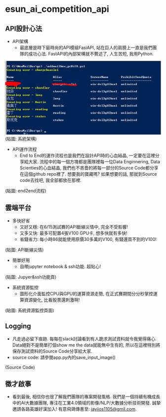 # esun_ai_competition_api


## API設計心法
- API架構
    - 最底層是時下最時尚的API模組FasiAPI, 站在巨人的肩膀上一直是我們團隊的成功心法. FastAPI的內部架構就不贅述了, 人生苦短, 我用Python.

![image](https://github.com/lexsaints/powershell/blob/master/IMG/ps2.png)
(貼圖: 系統架構)

- API運作流程
    - End to End的運作流程也是我們在設計API時的心血結晶, 一定要在這裡分享給大家. 流程中的每一個方塊都是團隊裡每一位Data Enginnering, Data Scienties的心血結晶, 我們也不吝嗇的將每一部分的Source Code都分享在這個github repo裡了. 想要我的寶藏嗎? 如果想要的話, 那就到Source code去找吧, 我全部都放在那裡. 

(貼圖: end2end流程)


## 雲端平台
- 多快好省
    - 又好又穩: 在6/15測試賽的API斷線災情中, 完全不受影響! 
    - 又多又快: 最多可配置4張V100 GPU卡, 想多快就有多快!
    - 省錢省力: 每小時86就能使用原價30多萬的V100, 有錢還買不到的V100!

(貼圖: API斷線災情)
    
- 簡單好用
  - 自帶jupyter notebook & ssh功能. 超貼心! 

(貼圖: Jupyer&ssh功能頁)
  
- 系統資源監控
  - 圖形化介面監控CPU與GPU的運算資源走勢, 在正式賽期間分分秒掌控運算資源變化, 比看股票還刺激啊! 

(貼圖: 系統資源監控頁面)


## Logging
- 凡走過必留下痕跡. 每每在slack討論看到有人跪求測試資料就令我覺得痛心. Data絕對不是簡單打個show me the data就能無中生有的, 所以在這裡特別將保存測試資料的Source Code分享給大家. 
- source code: 請參閱app.py內的save_input_image() 

(Source Code)


## 徵才啟事
- 看到最後, 相信你也很了解我們團隊的專案開發風格. 我們是一個持續有機成長中的AI大數據團隊, 專注在工業4.0領域的影像/NLP/大數據分析技術開發. 誠摯邀請各路英雄好漢加入! 有意飛鴿傳書至: jayiios1105@gmil.com.  

